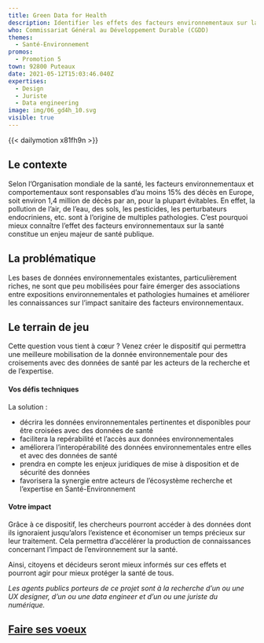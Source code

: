 ```yaml
---
title: Green Data for Health
description: Identifier les effets des facteurs environnementaux sur la santé par la donnée
who: Commissariat Général au Développement Durable (CGDD)
themes:
  - Santé-Environnement
promos:
  - Promotion 5
town: 92800 Puteaux
date: 2021-05-12T15:03:46.040Z
expertises:
  - Design
  - Juriste
  - Data engineering
image: img/06_gd4h_10.svg
visible: true
---
```


{{< dailymotion x81fh9n >}}

## Le contexte

Selon l’Organisation mondiale de la santé, les facteurs environnementaux et comportementaux sont responsables d’au moins 15% des décès en Europe, soit environ 1,4 million de décès par an, pour la plupart évitables. En effet, la pollution de l’air, de l’eau, des sols, les pesticides, les perturbateurs endocriniens, etc. sont à l’origine de multiples pathologies. C’est pourquoi mieux connaître l’effet des facteurs environnementaux sur la santé constitue un enjeu majeur de santé publique.

## La problématique

Les bases de données environnementales existantes, particulièrement riches, ne sont que peu mobilisées pour faire émerger des associations entre expositions environnementales et pathologies humaines et améliorer les connaissances sur l’impact sanitaire des facteurs environnementaux.

## Le terrain de jeu

Cette question vous tient à cœur ? Venez créer le dispositif qui permettra une meilleure mobilisation de la donnée environnementale pour des croisements avec des données de santé par les acteurs de la recherche et de l’expertise.

#### Vos défis techniques

La solution :

- décrira les données environnementales pertinentes et disponibles pour être croisées avec des données de santé
- facilitera la repérabilité et l’accès aux données environnementales
- améliorera l’interopérabilité des données environnementales entre elles et avec des données de santé
- prendra en compte les enjeux juridiques de mise à disposition et de sécurité des données
- favorisera la synergie entre acteurs de l’écosystème recherche et l’expertise en Santé-Environnement

#### Votre impact 

Grâce à ce dispositif, les chercheurs pourront accéder à des données dont ils ignoraient jusqu’alors l’existence et économiser un temps précieux sur leur traitement. Cela permettra d’accélérer la production de connaissances concernant l’impact de l’environnement sur la santé.

Ainsi, citoyens et décideurs seront mieux informés sur ces effets et pourront agir pour mieux protéger la santé de tous.

_Les agents publics porteurs de ce projet sont à la recherche d’un ou une UX designer, d’un ou une data engineer et d’un ou une juriste du numérique._

## [Faire ses voeux](https://www.demarches-simplifiees.fr/commencer/aac-eig5-voeux)
